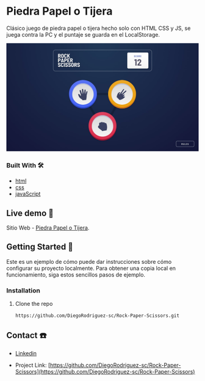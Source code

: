 # Piedra Papel o Tijera

Clásico juego de piedra papel o tijera hecho solo con HTML CSS y JS, se juega contra la PC y el puntaje se guarda en el LocalStorage.

![](./images/bg.jpg)

### Built With 🛠️


* [html](https://developer.mozilla.org/es/docs/Web/HTML) 
* [css](https://developer.mozilla.org/es/docs/Web/CSS)
* [javaScript](https://developer.mozilla.org/es/docs/Web/JavaScript)


## Live demo 🔴

Sitio Web - [Piedra Papel o Tijera](https://diegorodriguez-sc.github.io/Rock-Paper-Scissors/).


## Getting Started 🚀

Este es un ejemplo de cómo puede dar instrucciones sobre cómo configurar su proyecto localmente.
Para obtener una copia local en funcionamiento, siga estos sencillos pasos de ejemplo.

### Installation

1. Clone the repo
   ```sh
   https://github.com/DiegoRodriguez-sc/Rock-Paper-Scissors.git
   ```
## Contact ☎️

 * [Linkedin](www.linkedin.com/in/diego-rodriguez-sc)

* Project Link: [https://github.com/DiegoRodriguez-sc/Rock-Paper-Scissors](https://github.com/DiegoRodriguez-sc/Rock-Paper-Scissors)